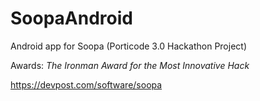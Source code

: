 # SoopaAndroid
Android app for Soopa (Porticode 3.0 Hackathon Project)

Awards: *The Ironman Award for the Most Innovative Hack*

https://devpost.com/software/soopa
